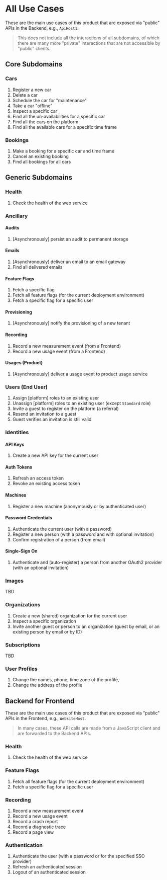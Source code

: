 # All Use Cases

These are the main use cases of this product that are exposed via "public" APIs in the Backend, e.g., `ApiHost1`.

> This does not include all the interactions of all subdomains, of which there are many more "private" interactions that are not accessible by "public" clients.

## Core Subdomains

### Cars

1. Register a new car
2. Delete a car
3. Schedule the car for "maintenance"
4. Take a car "offline"
5. Inspect a specific car
6. Find all the un-availabilities for a specific car
7. Find all the cars on the platform
8. Find all the available cars for a specific time frame

### Bookings

1. Make a booking for a specific car and time frame
2. Cancel an existing booking
3. Find all bookings for all cars

## Generic Subdomains

### Health

1. Check the health of the web service

### Ancillary

#### Audits

1. [Asynchronously] persist an audit to permanent storage

#### Emails

1. [Asynchronously] deliver an email to an email gateway
2. Find all delivered emails

#### Feature Flags

1. Fetch a specific flag
2. Fetch all feature flags (for the current deployment environment)
3. Fetch a specific flag for a specific user

#### Provisioning

1. [Asynchronously] notify the provisioning of a new tenant

#### Recording

1. Record a new measurement event (from a Frontend)
2. Record a new usage event (from a Frontend)

#### Usages (Product)

1. [Asynchronously] deliver a usage event to product usage service

### Users (End User)

1. Assign [platform] roles to an existing user
1. Unassign [platform] roles to an existing user (except `Standard` role)
1. Invite a guest to register on the platform (a referral)
1. Resend an invitation to a guest
1. Guest verifies an invitation is still valid

### Identities

#### API Keys

1. Create a new API key for the current user

#### Auth Tokens

1. Refresh an access token
2. Revoke an existing access token

#### Machines

1. Register a new machine (anonymously or by authenticated user)

#### Password Credentials

1. Authenticate the current user (with a password)
2. Register a new person (with a password and with optional invitation)
3. Confirm registration of a person (from email)

#### Single-Sign On

1. Authenticate and (auto-register) a person from another OAuth2 provider (with an optional invitation)

### Images

TBD

### Organizations

1. Create a new (shared) organization for the current user
2. Inspect a specific organization
3. Invite another guest or person to an organization (guest by email, or an existing person by email or by ID)

### Subscriptions

TBD

### User Profiles

1. Change the names, phone, time zone of the profile,
2. Change the address of the profile

## Backend for Frontend

These are the main use cases of this product that are exposed via "public" APIs in the Frontend, e.g., `WebsiteHost`.

> In many cases, these API calls are made from a JavaScript client and are forwarded to the Backend APIs.

### Health

1. Check the health of the web service

### Feature Flags

1. Fetch all feature flags (for the current deployment environment)
2. Fetch a specific flag for a specific user

### Recording

1. Record a new measurement event
2. Record a new usage event
3. Record a crash report
4. Record a diagnostic trace
5. Record a page view

### Authentication

1. Authenticate the user (with a password or for the specified SSO provider)
2. Refresh an authenticated session
3. Logout of an authenticated session 

